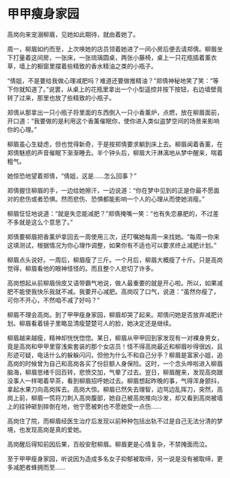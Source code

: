 # 甲甲瘦身家园

高岗向来宠溺柳眉，见她如此期待，就由着她了。 

周一，柳眉如约而至，上次唤她的店员领着她进了一间小房后便去请郑倩。柳眉坐下打量着这间房，一张床，一张琉璃圆桌，两张小藤椅，桌上一只花瓶插着薰衣草，墙上的橱窗里摆着些精致的香水精油之类的小瓶子。 

“倩姐，不是要给我做心理减肥吗？难道还要做推精油？”郑倩神秘地笑了笑：“等下你就知道了。”说罢，从桌上的花瓶里拿出一个小型遥控并按下按钮，右边墙壁竟转了过来，那里也放了些精致的小瓶子。 

郑倩从那拿出一只小瓶子将里面的东西倒入一只小香薰炉，点燃，放在柳眉面前，开口道：“我要做的是利用这个香薰催眠你，使你进入类似盗梦空间的场景来影响你的心理。” 

柳眉虽心生疑虑，但也觉得新奇，于是按郑倩要求躺到床上去。柳眉闻着香薰，在郑倩魅惑的声音催眠下渐渐睡去。半个钟头后，柳眉大汗淋漓地从梦中醒来，喘着粗气。 

她惊恐地望着郑倩，“倩姐，这是……怎么回事？” 

郑倩握住柳眉的手，一边给她擦汗，一边说道：“你在梦中见到的正是你最不愿面对的悲伤或者恐惧。然而悲伤、恐惧都能影响一个人的心理从而使她消瘦。” 

柳眉怔怔地说道：“就是失恋能减肥？”郑倩掩嘴一笑：“也有失恋暴肥的，不过差不多就是这么个意思了。” 

郑倩要柳眉把香薰炉拿回去一周使用三次，还叮嘱她每周一来找她。“每周一你来这填测试，根据情况为你心理作调整，如果你有不适也可以要求终止减肥计划。” 

柳眉点头说好。一周后，柳眉瘦了三斤。一个月后，柳眉大概瘦了十斤。只是高岗觉得，柳眉看他的眼神怪怪的。而且整个人悲切了许多。 

高岗想起从前柳眉俏皮又语带霸气地说，做人最重要的就是开心啦。所以，如果减肥不能使我快乐我就不减。我要开心减肥。高岗叹了口气，说道：“虽然你瘦了，可你不开心，不然咱不减了好吗？” 

柳眉不理会高岗。到了甲甲瘦身家园，柳眉却哭了起来。郑倩问她是否放弃减肥计划。柳眉看着镜子里略显清瘦楚楚可人的脸，她决定还是继续。 

柳眉越来越瘦，精神却恍恍惚惚。某日，柳眉从甲甲回到家发现有一对裸身男女，竟是高岗和甲甲里穿浅紫套装的那个女店员！怪不得高岗最近和柳眉吵得很凶，且形迹可疑，电话什么的躲躲闪闪，但他为什么不和自己分手？柳眉是富家小姐，追高岗的时候曾为自己和高岗各买了份巨额人身保险。这时，一个念头哗啦进入柳眉脑海，柳眉思绪千回百转，悲愤交加，气晕了过去。翌日，柳眉醒来，发现高岗跟没事人一样喝着早茶，看到柳眉招呼她过去。柳眉想起昨晚的事，气得浑身颤抖，拿起水果刀向高岗挥去。高岗大惊。柳眉已然失去理智，边骂边乱挥刀，突然，高岗上前，柳眉一慌将刀刺入高岗腹部，她自己被高岗推向沙发，却又看到高岗被墙上的挂钟砸到摔倒在地，他宁愿被刺也不愿她受一点伤…… 

高岗住了院，而柳眉经医生治疗后发现以前种种包括出轨不过是自己无法分清的梦境，也发现高岗是真的爱她。 

高岗醒后得知前因后果，百般安慰柳眉。柳眉更是心情复杂，不禁掩面而泣。 

至于甲甲瘦身家园，听说因为造成多名女子抑郁被取缔，另一说是没有被取缔，更多减肥者蜂拥而至……